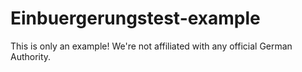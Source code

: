 # Einbuergerungstest-example
This is only an example! We're not affiliated with any official German Authority.
